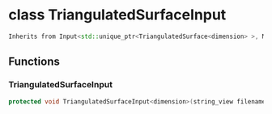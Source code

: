 # class TriangulatedSurfaceInput


```cpp
Inherits from Input<std::unique_ptr<TriangulatedSurface<dimension> >, MeshImpl>
```



## Functions

### TriangulatedSurfaceInput

```cpp
protected void TriangulatedSurfaceInput<dimension>(string_view filename)
```




